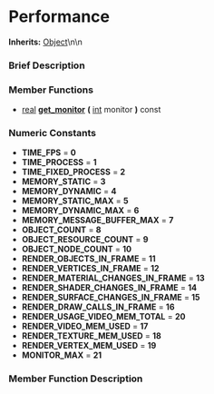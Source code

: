 #  Performance  
**Inherits:** [Object](class_object)\\n\\n
###  Brief Description  


###  Member Functions 
  * [real](class_real)  **[get_monitor](#get_monitor)**  **(** [int](class_int) monitor  **)** const

###  Numeric Constants  
  * **TIME_FPS** = **0**
  * **TIME_PROCESS** = **1**
  * **TIME_FIXED_PROCESS** = **2**
  * **MEMORY_STATIC** = **3**
  * **MEMORY_DYNAMIC** = **4**
  * **MEMORY_STATIC_MAX** = **5**
  * **MEMORY_DYNAMIC_MAX** = **6**
  * **MEMORY_MESSAGE_BUFFER_MAX** = **7**
  * **OBJECT_COUNT** = **8**
  * **OBJECT_RESOURCE_COUNT** = **9**
  * **OBJECT_NODE_COUNT** = **10**
  * **RENDER_OBJECTS_IN_FRAME** = **11**
  * **RENDER_VERTICES_IN_FRAME** = **12**
  * **RENDER_MATERIAL_CHANGES_IN_FRAME** = **13**
  * **RENDER_SHADER_CHANGES_IN_FRAME** = **14**
  * **RENDER_SURFACE_CHANGES_IN_FRAME** = **15**
  * **RENDER_DRAW_CALLS_IN_FRAME** = **16**
  * **RENDER_USAGE_VIDEO_MEM_TOTAL** = **20**
  * **RENDER_VIDEO_MEM_USED** = **17**
  * **RENDER_TEXTURE_MEM_USED** = **18**
  * **RENDER_VERTEX_MEM_USED** = **19**
  * **MONITOR_MAX** = **21**

###  Member Function Description  
